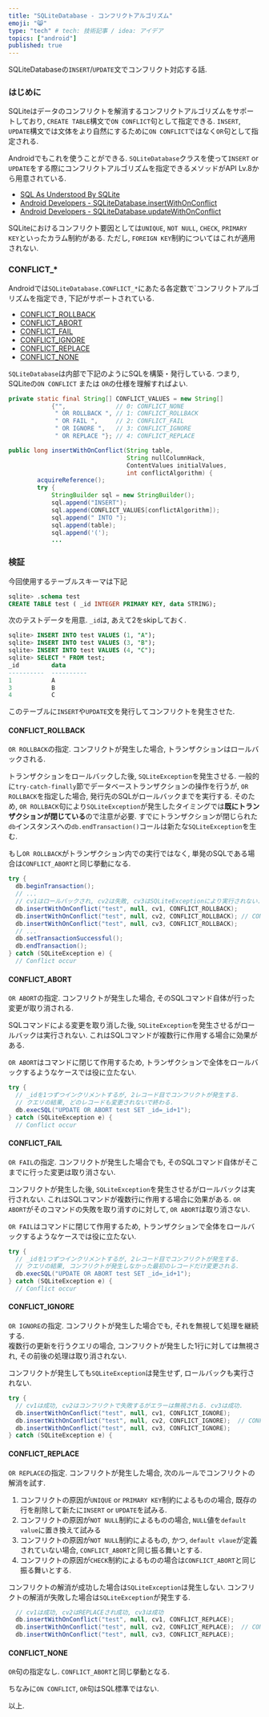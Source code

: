 ```yaml
---
title: "SQLiteDatabase - コンフリクトアルゴリズム"
emoji: "😸"
type: "tech" # tech: 技術記事 / idea: アイデア
topics: ["android"]
published: true
---
```


SQLiteDatabaseの`INSERT`/`UPDATE`文でコンフリクト対応する話. 

### はじめに

SQLiteはデータのコンフリクトを解消するコンフリクトアルゴリズムをサポートしており, `CREATE TABLE`構文で`ON CONFLICT`句として指定できる. 
`INSERT`, `UPDATE`構文では文体をより自然にするために`ON CONFLICT`ではなく`OR`句として指定される. 

Androidでもこれを使うことができる. 
`SQLiteDatabase`クラスを使って`INSERT` or `UPDATE`をする際にコンフリクトアルゴリズムを指定できるメソッドがAPI Lv.8から用意されている. 

 - [SQL As Understood By SQLite](https://www.sqlite.org/lang_conflict.html) 
 - [Android Developers - SQLiteDatabase.insertWithOnConflict](https://developer.android.com/reference/android/database/sqlite/SQLiteDatabase.html?hl=ja)
 - [Android Developers - SQLiteDatabase.updateWithOnConflict](https://developer.android.com/reference/android/database/sqlite/SQLiteDatabase.html?hl=ja)

SQLiteにおけるコンフリクト要因としては`UNIQUE`, `NOT NULL`, `CHECK`, `PRIMARY KEY`といったカラム制約がある. ただし, `FOREIGN KEY`制約についてはこれが適用されない. 

### CONFLICT\_\*

Androidでは`SQLiteDatabase.CONFLICT_*`にあたる各定数で`コンフリクトアルゴリズムを指定でき, 下記がサポートされている. 

 - [CONFLICT\_ROLLBACK](http://developer.android.com/reference/android/database/sqlite/SQLiteDatabase.html#CONFLICT_ROLLBACK) 
 - [CONFLICT\_ABORT](http://developer.android.com/reference/android/database/sqlite/SQLiteDatabase.html#CONFLICT_ABORT) 
 - [CONFLICT\_FAIL](http://developer.android.com/reference/android/database/sqlite/SQLiteDatabase.html#CONFLICT_FAIL) 
 - [CONFLICT\_IGNORE](http://developer.android.com/reference/android/database/sqlite/SQLiteDatabase.html#CONFLICT_IGNORE) 
 - [CONFLICT\_REPLACE](http://developer.android.com/reference/android/database/sqlite/SQLiteDatabase.html#CONFLICT_REPLACE) 
 - [CONFLICT\_NONE](http://developer.android.com/reference/android/database/sqlite/SQLiteDatabase.html#CONFLICT_NONE)


`SQLiteDatabase`は内部で下記のようにSQLを構築・発行している. 
つまり, SQLiteの`ON CONFLICT` または `OR`の仕様を理解すればよい. 

```java
private static final String[] CONFLICT_VALUES = new String[]
            {"",              // 0: CONFLICT_NONE
             " OR ROLLBACK ", // 1: CONFLICT_ROLLBACK
             " OR FAIL ",     // 2: CONFLICT_FAIL
             " OR IGNORE ",   // 3: CONFLICT_IGNORE
             " OR REPLACE "}; // 4: CONFLICT_REPLACE

public long insertWithOnConflict(String table, 
                                 String nullColumnHack,
                                 ContentValues initialValues, 
                                 int conflictAlgorithm) {
        acquireReference();
        try {
            StringBuilder sql = new StringBuilder();
            sql.append("INSERT");
            sql.append(CONFLICT_VALUES[conflictAlgorithm]);
            sql.append(" INTO ");
            sql.append(table);
            sql.append('(');
            ...
```

### 検証

今回使用するテーブルスキーマは下記

```sql
sqlite> .schema test
CREATE TABLE test ( _id INTEGER PRIMARY KEY, data STRING);
```

次のテストデータを用意. 
`_id`は, あえて2をskipしておく. 

```sql
sqlite> INSERT INTO test VALUES (1, "A");
sqlite> INSERT INTO test VALUES (3, "B");
sqlite> INSERT INTO test VALUES (4, "C");
sqlite> SELECT * FROM test;
_id         data      
----------  ----------
1           A         
3           B         
4           C         
```

このテーブルに`INSERT`や`UPDATE`文を発行してコンフリクトを発生させた. 

#### CONFLICT_ROLLBACK

`OR ROLLBACK`の指定. 
コンフリクトが発生した場合, トランザクションはロールバックされる. 

トランザクションをロールバックした後, `SQLiteException`を発生させる. 
一般的に`try-catch-finally`節でデータベーストランザクションの操作を行うが, `OR ROLLBACK`を指定した場合, 発行先のSQLがロールバックまでを実行する. 
そのため, `OR ROLLBACK`句により`SQLiteException`が発生したタイミングでは**既にトランザクションが閉じている**ので注意が必要. 
すでにトランザクションが閉じられた`db`インスタンスへの`db.endTransaction()`コールは新たな`SQLiteException`を生む. 

もし`OR ROLLBACK`がトランザクション内での実行ではなく, 単発のSQLである場合は`CONFLICT_ABORT`と同じ挙動になる. 

```java
try {
  db.beginTransaction();
  // ...
  // cv1はロールバックされ, cv2は失敗, cv3はSQLiteExceptionにより実行されない.
  db.insertWithOnConflict("test", null, cv1, CONFLICT_ROLLBACK);
  db.insertWithOnConflict("test", null, cv2, CONFLICT_ROLLBACK); // CONFLICT!
  db.insertWithOnConflict("test", null, cv3, CONFLICT_ROLLBACK);
  // ...
  db.setTransactionSuccessful();
  db.endTransaction();
} catch (SQLiteException e) {
  // Conflict occur
```


#### CONFLICT_ABORT

`OR ABORT`の指定. 
コンフリクトが発生した場合, そのSQLコマンド自体が行った変更が取り消される.

SQLコマンドによる変更を取り消した後, `SQLiteException`を発生させるがロールバックは実行されない. 
これはSQLコマンドが複数行に作用する場合に効果がある. 

`OR ABORT`はコマンドに閉じて作用するため, トランザクションで全体をロールバックするようなケースでは役に立たない. 

```java
try {
  // _idを1つずつインクリメントするが, 2レコード目でコンフリクトが発生する. 
  // クエリの結果, どのレコードも変更されないで終わる. 
  db.execSQL("UPDATE OR ABORT test SET _id=_id+1");
} catch (SQLiteException e) {
  // Conflict occur
```

#### CONFLICT_FAIL

`OR FAIL`の指定. 
コンフリクトが発生した場合でも, そのSQLコマンド自体がそこまでに行った変更は取り消さない. 

コンフリクトが発生した後, `SQLiteException`を発生させるがロールバックは実行されない. 
これはSQLコマンドが複数行に作用する場合に効果がある. 
`OR ABORT`がそのコマンドの失敗を取り消すのに対して, `OR ABORT`は取り消さない. 

`OR FAIL`はコマンドに閉じて作用するため, トランザクションで全体をロールバックするようなケースでは役に立たない. 

```java
try {
  // _idを1つずつインクリメントするが, 2レコード目でコンフリクトが発生する. 
  // クエリの結果, コンフリクトが発生しなかった最初のレコードだけ変更される. 
  db.execSQL("UPDATE OR ABORT test SET _id=_id+1");
} catch (SQLiteException e) {
  // Conflict occur
```

#### CONFLICT_IGNORE

`OR IGNORE`の指定. 
コンフリクトが発生した場合でも, それを無視して処理を継続する.  
複数行の更新を行うクエリの場合, コンフリクトが発生した1行に対しては無視され, その前後の処理は取り消されない. 

コンフリクトが発生しても`SQLiteException`は発生せず, ロールバックも実行されない. 

```java
try {
  // cv1は成功, cv2はコンフリクトで失敗するがエラーは無視される. cv3は成功.
  db.insertWithOnConflict("test", null, cv1, CONFLICT_IGNORE);
  db.insertWithOnConflict("test", null, cv2, CONFLICT_IGNORE);  // CONFLICT!
  db.insertWithOnConflict("test", null, cv3, CONFLICT_IGNORE);
} catch (SQLiteException e) {
```


#### CONFLICT_REPLACE

`OR REPLACE`の指定. 
コンフリクトが発生した場合, 次のルールでコンフリクトの解消を試す. 

 1. コンフリクトの原因が`UNIQUE` or `PRIMARY KEY`制約によるものの場合, 既存の行を削除して新たに`INSERT` or `UPDATE`を試みる. 
 2. コンフリクトの原因が`NOT NULL`制約によるものの場合, `NULL`値を`default value`に置き換えて試みる
 3. コンフリクトの原因が`NOT NULL`制約によるもの, かつ, `default vlaue`が定義されていない場合, `CONFLICT_ABORT`と同じ振る舞いとする. 
 4. コンフリクトの原因が`CHECK`制約によるものの場合は`CONFLICT_ABORT`と同じ振る舞いとする. 

コンフリクトの解消が成功した場合は`SQLiteException`は発生しない. 
コンフリクトの解消が失敗した場合は`SQLiteException`が発生する. 

```java
  // cv1は成功, cv2はREPLACEされ成功, cv3は成功
  db.insertWithOnConflict("test", null, cv1, CONFLICT_REPLACE);
  db.insertWithOnConflict("test", null, cv2, CONFLICT_REPLACE);  // CONFLICT!
  db.insertWithOnConflict("test", null, cv3, CONFLICT_REPLACE);
```


#### CONFLICT_NONE

`OR`句の指定なし. 
`CONFLICT_ABORT`と同じ挙動となる. 





ちなみに`ON CONFLICT`, `OR`句はSQL標準ではない.

以上. 
